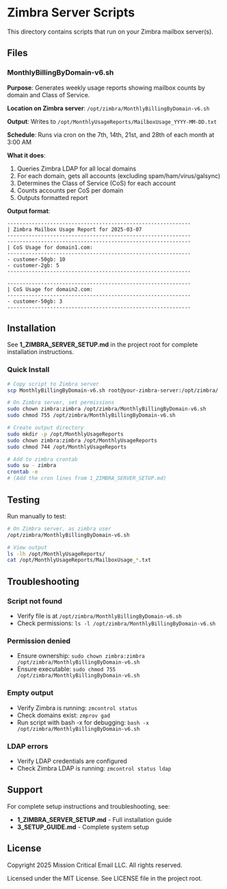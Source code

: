 # Zimbra Server Scripts

This directory contains scripts that run on your Zimbra mailbox server(s).

## Files

### MonthlyBillingByDomain-v6.sh

**Purpose**: Generates weekly usage reports showing mailbox counts by domain and Class of Service.

**Location on Zimbra server**: `/opt/zimbra/MonthlyBillingByDomain-v6.sh`

**Output**: Writes to `/opt/MonthlyUsageReports/MailboxUsage_YYYY-MM-DD.txt`

**Schedule**: Runs via cron on the 7th, 14th, 21st, and 28th of each month at 3:00 AM

**What it does**:
1. Queries Zimbra LDAP for all local domains
2. For each domain, gets all accounts (excluding spam/ham/virus/galsync)
3. Determines the Class of Service (CoS) for each account
4. Counts accounts per CoS per domain
5. Outputs formatted report

**Output format**:
```
------------------------------------------------------------
| Zimbra Mailbox Usage Report for 2025-03-07
------------------------------------------------------------
------------------------------------------------------------
| CoS Usage for domain1.com:
------------------------------------------------------------
- customer-50gb: 10
- customer-2gb: 5
------------------------------------------------------------

------------------------------------------------------------
| CoS Usage for domain2.com:
------------------------------------------------------------
- customer-50gb: 3
------------------------------------------------------------
```

## Installation

See **1_ZIMBRA_SERVER_SETUP.md** in the project root for complete installation instructions.

### Quick Install

```bash
# Copy script to Zimbra server
scp MonthlyBillingByDomain-v6.sh root@your-zimbra-server:/opt/zimbra/

# On Zimbra server, set permissions
sudo chown zimbra:zimbra /opt/zimbra/MonthlyBillingByDomain-v6.sh
sudo chmod 755 /opt/zimbra/MonthlyBillingByDomain-v6.sh

# Create output directory
sudo mkdir -p /opt/MonthlyUsageReports
sudo chown zimbra:zimbra /opt/MonthlyUsageReports
sudo chmod 744 /opt/MonthlyUsageReports

# Add to zimbra crontab
sudo su - zimbra
crontab -e
# (Add the cron lines from 1_ZIMBRA_SERVER_SETUP.md)
```

## Testing

Run manually to test:

```bash
# On Zimbra server, as zimbra user
/opt/zimbra/MonthlyBillingByDomain-v6.sh

# View output
ls -lh /opt/MonthlyUsageReports/
cat /opt/MonthlyUsageReports/MailboxUsage_*.txt
```

## Troubleshooting

### Script not found
- Verify file is at `/opt/zimbra/MonthlyBillingByDomain-v6.sh`
- Check permissions: `ls -l /opt/zimbra/MonthlyBillingByDomain-v6.sh`

### Permission denied
- Ensure ownership: `sudo chown zimbra:zimbra /opt/zimbra/MonthlyBillingByDomain-v6.sh`
- Ensure executable: `sudo chmod 755 /opt/zimbra/MonthlyBillingByDomain-v6.sh`

### Empty output
- Verify Zimbra is running: `zmcontrol status`
- Check domains exist: `zmprov gad`
- Run script with bash -x for debugging: `bash -x /opt/zimbra/MonthlyBillingByDomain-v6.sh`

### LDAP errors
- Verify LDAP credentials are configured
- Check Zimbra LDAP is running: `zmcontrol status ldap`

## Support

For complete setup instructions and troubleshooting, see:
- **1_ZIMBRA_SERVER_SETUP.md** - Full installation guide
- **3_SETUP_GUIDE.md** - Complete system setup

## License

Copyright 2025 Mission Critical Email LLC. All rights reserved.

Licensed under the MIT License. See LICENSE file in the project root.
